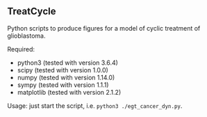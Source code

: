 TreatCycle
----------

Python scripts to produce figures for a model of cyclic treatment of
glioblastoma. 

Required:
* python3 (tested with version 3.6.4)
* scipy (tested with version 1.0.0)
* numpy (tested with version 1.14.0)
* sympy (tested with version 1.1.1)
* matplotlib (tested with version 2.1.2)

Usage: just start the script, i.e. `python3 ./egt_cancer_dyn.py`.

